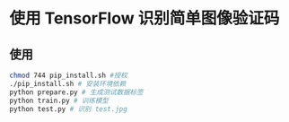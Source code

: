 # 使用 TensorFlow 识别简单图像验证码

## 使用

```bash
chmod 744 pip_install.sh #授权
./pip_install.sh # 安装环境依赖
python prepare.py # 生成测试数据标签
python train.py # 训练模型
python test.py # 识别 test.jpg
```

